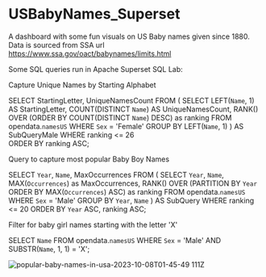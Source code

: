 # USBabyNames_Superset
A dashboard with some fun visuals on US Baby names given since 1880. Data is sourced from SSA url https://www.ssa.gov/oact/babynames/limits.html

Some SQL queries run in Apache Superset SQL Lab:

Capture Unique Names by Starting Alphabet

SELECT StartingLetter, UniqueNamesCount
FROM (
  SELECT LEFT(`Name`, 1) AS StartingLetter, COUNT(DISTINCT `Name`) AS UniqueNamesCount,
         RANK() OVER (ORDER BY COUNT(DISTINCT `Name`) DESC) as ranking
  FROM opendata.`namesUS`
  WHERE `Sex` = 'Female'
  GROUP BY LEFT(`Name`, 1)
) AS SubQueryMale
WHERE ranking <= 26  
ORDER BY ranking ASC;

Query to capture most popular Baby Boy Names

SELECT `Year`, `Name`, MaxOccurrences
FROM (
  SELECT `Year`, `Name`, MAX(`Occurrences`) as MaxOccurrences,
         RANK() OVER (PARTITION BY `Year` ORDER BY MAX(`Occurrences`) ASC) as ranking
  FROM opendata.`namesUS`
  WHERE `Sex` = 'Male'
  GROUP BY `Year`, `Name`
) AS SubQuery
WHERE ranking <= 20
ORDER BY `Year` ASC, ranking ASC;

Filter for baby girl names starting with the letter 'X'

SELECT `Name`
FROM opendata.`namesUS`
WHERE `Sex` = 'Male' AND SUBSTR(`Name`, 1, 1) = 'X';

![popular-baby-names-in-usa-2023-10-08T01-45-49 111Z](https://github.com/HrMav/USBabyNames_Superset/assets/132946730/4d449798-ec9e-48ca-8995-14cf2de54aab)

